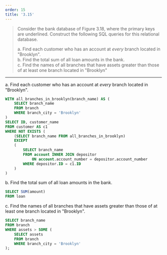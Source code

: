 ```yaml
---
order: 15
title: '3.15'
---
```

> Consider the bank database of Figure 3.18, where the primary keys are underlined. 
> Construct the following SQL queries for this relational database.
> 
> a. Find each customer who has an account at _every_ branch located in "Brooklyn". <br> 
> b. Find the total sum of all loan amounts in the bank. <br>
> c. Find the names of all branches that have assets greater than those
> of at least one branch located in "Brooklyn" <br>

--------------------------------

a. Find each customer who has an account at _every_ branch located in "Brooklyn".

```sql
WITH all_branches_in_brooklyn(branch_name) AS (
    SELECT branch_name 
    FROM branch
    WHERE branch_city = 'Brooklyn'
)
SELECT ID, customer_name 
FROM customer AS c1
WHERE NOT EXISTS (
    (SELECT branch_name FROM all_branches_in_brooklyn)
    EXCEPT
    (
        SELECT branch_name
        FROM account INNER JOIN depositor 
            ON account.account_number = depositor.account_number
        WHERE depositor.ID = c1.ID
    )
)
```

b. Find the total sum of all loan amounts in the bank.

```sql
SELECT SUM(amount)
FROM loan
```

c. Find the names of all branches that have assets greater than those
of at least one branch located in "Brooklyn".

```sql
SELECT branch_name
FROM branch
WHERE assets > SOME (
    SELECT assets
    FROM branch
    WHERE branch_city = 'Brooklyn'
);
```